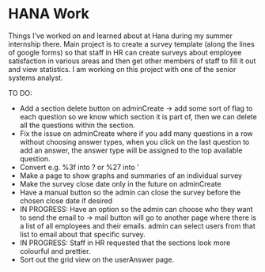# HANA Work
Things I've worked on and learned about at Hana during my summer internship there.
Main project is to create a survey template (along the lines of google forms) so that staff in HR can create surveys about employee satisfaction in various areas and then get other members of staff to fill it out and view statistics. I am working on this project with one of the senior systems analyst.

TO DO:
- Add a section delete button on adminCreate -> add some sort of flag to each question so we know which section it is part of, then we can delete all the questions within the section.
- Fix the issue on adminCreate where if you add many questions in a row without choosing answer types, when you click on the last question to add an answer, the answer type will be assigned to the top available question.
- Convert e.g. %3f into ? or %27 into '
- Make a page to show graphs and summaries of an individual survey
- Make the survey close date only in the future on adminCreate
- Have a manual button so the admin can close the survey before the chosen close date if desired
- IN PROGRESS: Have an option so the admin can choose who they want to send the email to -> mail button will go to another page where there is a list of all employees and their emails. admin can select users from that list to email about that specific survey.
- IN PROGRESS: Staff in HR requested that the sections look more colourful and prettier.
- Sort out the grid view on the userAnswer page.